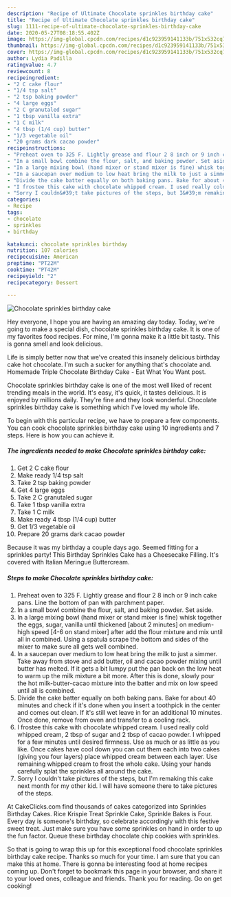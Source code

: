 ```yaml
---
description: "Recipe of Ultimate Chocolate sprinkles birthday cake"
title: "Recipe of Ultimate Chocolate sprinkles birthday cake"
slug: 1111-recipe-of-ultimate-chocolate-sprinkles-birthday-cake
date: 2020-05-27T08:18:55.402Z
image: https://img-global.cpcdn.com/recipes/d1c923959141133b/751x532cq70/chocolate-sprinkles-birthday-cake-recipe-main-photo.jpg
thumbnail: https://img-global.cpcdn.com/recipes/d1c923959141133b/751x532cq70/chocolate-sprinkles-birthday-cake-recipe-main-photo.jpg
cover: https://img-global.cpcdn.com/recipes/d1c923959141133b/751x532cq70/chocolate-sprinkles-birthday-cake-recipe-main-photo.jpg
author: Lydia Padilla
ratingvalue: 4.7
reviewcount: 8
recipeingredient:
- "2 C cake flour"
- "1/4 tsp salt"
- "2 tsp baking powder"
- "4 large eggs"
- "2 C granutaled sugar"
- "1 tbsp vanilla extra"
- "1 C milk"
- "4 tbsp (1/4 cup) butter"
- "1/3 vegetable oil"
- "20 grams dark cacao powder"
recipeinstructions:
- "Preheat oven to 325 F. Lightly grease and flour 2 8 inch or 9 inch cake pans. Line the bottom of pan with parchment paper."
- "In a small bowl combine the flour, salt, and baking powder. Set aside."
- "In a large mixing bowl (hand mixer or stand mixer is fine) whisk together the eggs, sugar, vanilla until thickened [about 2 minutes] on medium-high speed [4-6 on stand mixer] after add the flour mixture and mix until all in combined. Using a spatula scrape the bottom and sides of the mixer to make sure all gets well combined."
- "In a saucepan over medium to low heat bring the milk to just a simmer. Take away from stove and add butter, oil and cacao powder mixing until butter has melted. If it gets a bit lumpy put the pan back on the low heat to warm up the milk mixture a bit more. After this is done, slowly pour the hot milk-butter-cacao mixture into the batter and mix on low speed until all is combined."
- "Divide the cake batter equally on both baking pans. Bake for about 40 minutes and check if it&#39;s done when you insert a toothpick in the center and comes out clean. If it&#39;s still wet leave in for an additional 10 minutes. Once done, remove from oven and transfer to a cooling rack."
- "I frostee this cake with chocolate whipped cream. I used really cold whipped cream, 2 tbsp of sugar and 2 tbsp of cacao powder. I whipped for a few minutes until desired firmness. Use as much or as little as you like. Once cakes have cool down you can cut them each into two cakes (giving you four layers) place whipped cream between each layer. Use remaining whipped cream to frost the whole cake. Using your hands carefully splat the sprinkles all around the cake."
- "Sorry I couldn&#39;t take pictures of the steps, but I&#39;m remaking this cake next month for my other kid. I will have someone there to take pictures of the steps."
categories:
- Recipe
tags:
- chocolate
- sprinkles
- birthday

katakunci: chocolate sprinkles birthday 
nutrition: 107 calories
recipecuisine: American
preptime: "PT22M"
cooktime: "PT42M"
recipeyield: "2"
recipecategory: Dessert

---
```



![Chocolate sprinkles birthday cake](https://img-global.cpcdn.com/recipes/d1c923959141133b/751x532cq70/chocolate-sprinkles-birthday-cake-recipe-main-photo.jpg)

Hey everyone, I hope you are having an amazing day today. Today, we're going to make a special dish, chocolate sprinkles birthday cake. It is one of my favorites food recipes. For mine, I'm gonna make it a little bit tasty. This is gonna smell and look delicious.

Life is simply better now that we&#39;ve created this insanely delicious birthday cake hot chocolate. I&#39;m such a sucker for anything that&#39;s chocolate and. Homemade Triple Chocolate Birthday Cake - Eat What You Want post.

Chocolate sprinkles birthday cake is one of the most well liked of recent trending meals in the world. It's easy, it's quick, it tastes delicious. It is enjoyed by millions daily. They're fine and they look wonderful. Chocolate sprinkles birthday cake is something which I've loved my whole life.


To begin with this particular recipe, we have to prepare a few components. You can cook chocolate sprinkles birthday cake using 10 ingredients and 7 steps. Here is how you can achieve it.

<!--inarticleads1-->

##### The ingredients needed to make Chocolate sprinkles birthday cake:

1. Get 2 C cake flour
1. Make ready 1/4 tsp salt
1. Take 2 tsp baking powder
1. Get 4 large eggs
1. Take 2 C granutaled sugar
1. Take 1 tbsp vanilla extra
1. Take 1 C milk
1. Make ready 4 tbsp (1/4 cup) butter
1. Get 1/3 vegetable oil
1. Prepare 20 grams dark cacao powder


Because it was my birthday a couple days ago. Seemed fitting for a sprinkles party! This Birthday Sprinkles Cake has a Cheesecake Filling. It&#39;s covered with Italian Meringue Buttercream. 

<!--inarticleads2-->

##### Steps to make Chocolate sprinkles birthday cake:

1. Preheat oven to 325 F. Lightly grease and flour 2 8 inch or 9 inch cake pans. Line the bottom of pan with parchment paper.
1. In a small bowl combine the flour, salt, and baking powder. Set aside.
1. In a large mixing bowl (hand mixer or stand mixer is fine) whisk together the eggs, sugar, vanilla until thickened [about 2 minutes] on medium-high speed [4-6 on stand mixer] after add the flour mixture and mix until all in combined. Using a spatula scrape the bottom and sides of the mixer to make sure all gets well combined.
1. In a saucepan over medium to low heat bring the milk to just a simmer. Take away from stove and add butter, oil and cacao powder mixing until butter has melted. If it gets a bit lumpy put the pan back on the low heat to warm up the milk mixture a bit more. After this is done, slowly pour the hot milk-butter-cacao mixture into the batter and mix on low speed until all is combined.
1. Divide the cake batter equally on both baking pans. Bake for about 40 minutes and check if it&#39;s done when you insert a toothpick in the center and comes out clean. If it&#39;s still wet leave in for an additional 10 minutes. Once done, remove from oven and transfer to a cooling rack.
1. I frostee this cake with chocolate whipped cream. I used really cold whipped cream, 2 tbsp of sugar and 2 tbsp of cacao powder. I whipped for a few minutes until desired firmness. Use as much or as little as you like. Once cakes have cool down you can cut them each into two cakes (giving you four layers) place whipped cream between each layer. Use remaining whipped cream to frost the whole cake. Using your hands carefully splat the sprinkles all around the cake.
1. Sorry I couldn&#39;t take pictures of the steps, but I&#39;m remaking this cake next month for my other kid. I will have someone there to take pictures of the steps.


At CakeClicks.com find thousands of cakes categorized into Sprinkles Birthday Cakes. Rice Krispie Treat Sprinkle Cake, Sprinkle Bakes is Four. Every day is someone&#39;s birthday, so celebrate accordingly with this festive sweet treat. Just make sure you have some sprinkles on hand in order to up the fun factor. Queue these birthday chocolate chip cookies with sprinkles. 

So that is going to wrap this up for this exceptional food chocolate sprinkles birthday cake recipe. Thanks so much for your time. I am sure that you can make this at home. There is gonna be interesting food at home recipes coming up. Don't forget to bookmark this page in your browser, and share it to your loved ones, colleague and friends. Thank you for reading. Go on get cooking!

